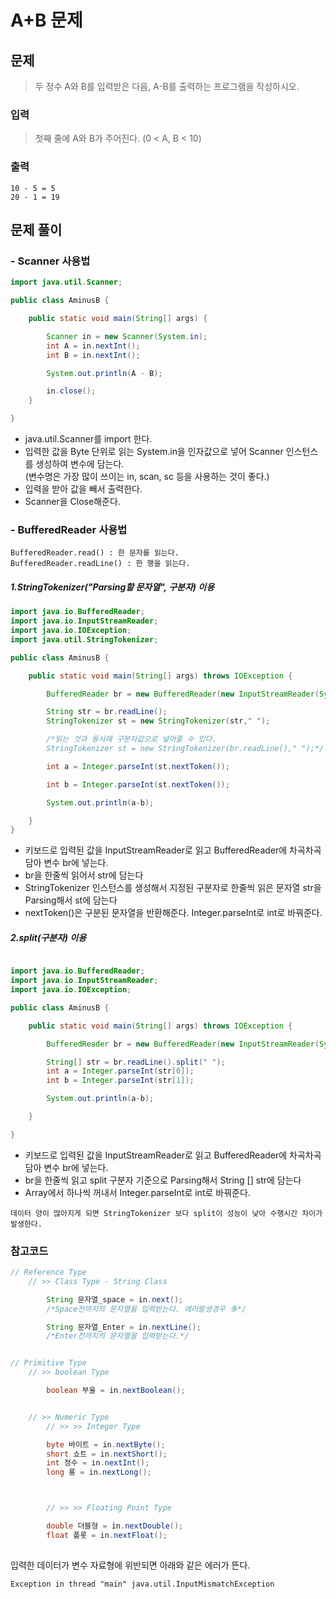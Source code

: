 # A+B 문제

## 문제

> 두 정수 A와 B를 입력받은 다음, A-B를 출력하는 프로그램을 작성하시오.

### 입력

> 첫째 줄에 A와 B가 주어진다. (0 < A, B < 10)

### 출력

```
10 - 5 = 5
20 - 1 = 19
```

## **문제 풀이**

### - Scanner 사용법

```java
import java.util.Scanner;

public class AminusB {

    public static void main(String[] args) {

        Scanner in = new Scanner(System.in);
        int A = in.nextInt();
        int B = in.nextInt();

        System.out.println(A - B);

        in.close();
    }

}
```

- java.util.Scanner를 import 한다.
- 입력한 값을 Byte 단위로 읽는 System.in을 인자값으로 넣어 Scanner 인스턴스를 생성하여
  변수에 담는다.  
  (변수명은 가장 많이 쓰이는 in, scan, sc 등을 사용하는 것이 좋다.)
- 입력을 받아 값을 빼서 출력한다.
- Scanner을 Close해준다.

### - BufferedReader 사용법

    BufferedReader.read() : 한 문자를 읽는다.
    BufferedReader.readLine() : 한 행을 읽는다.

##### 1.StringTokenizer("Parsing할 문자열", 구분자) 이용

```java
import java.io.BufferedReader;
import java.io.InputStreamReader;
import java.io.IOException;
import java.util.StringTokenizer;

public class AminusB {

	public static void main(String[] args) throws IOException {

		BufferedReader br = new BufferedReader(new InputStreamReader(System.in));

 		String str = br.readLine();
		StringTokenizer st = new StringTokenizer(str," ");

        /*읽는 것과 동시에 구분자값으로 넣어줄 수 있다.
        StringTokenizer st = new StringTokenizer(br.readLine()," ");*/

		int a = Integer.parseInt(st.nextToken());

		int b = Integer.parseInt(st.nextToken());

		System.out.println(a-b);

    }
}
```

- 키보드로 입력된 값을 InputStreamReader로 읽고 BufferedReader에 차곡차곡 담아 변수 br에 넣는다.
- br을 한줄씩 읽어서 str에 담는다
- StringTokenizer 인스턴스를 생성해서 지정된 구분자로 한줄씩 읽은 문자열 str을 Parsing해서 st에 담는다
- nextToken()은 구분된 문자열을 반환해준다. Integer.parseInt로 int로 바꿔준다.

##### 2.split(구분자) 이용

```java

import java.io.BufferedReader;
import java.io.InputStreamReader;
import java.io.IOException;

public class AminusB {

	public static void main(String[] args) throws IOException {

		BufferedReader br = new BufferedReader(new InputStreamReader(System.in));

		String[] str = br.readLine().split(" ");
		int a = Integer.parseInt(str[0]);
		int b = Integer.parseInt(str[1]);

		System.out.println(a-b);

	}

}
```

- 키보드로 입력된 값을 InputStreamReader로 읽고 BufferedReader에 차곡차곡 담아 변수 br에 넣는다.
- br을 한줄씩 읽고 split 구분자 기준으로 Parsing해서 String [] str에 담는다
- Array에서 하나씩 꺼내서 Integer.parseInt로 int로 바꿔준다.

`데이터 양이 많아지게 되면 StringTokenizer 보다 split이 성능이 낮아 수행시간 차이가 발생한다.`

### 참고코드

```java
// Reference Type
	// >> Class Type - String Class

		String 문자열_space = in.next();
        /*Space전까지의 문자열을 입력받는다. 에러발생경우 多*/

		String 문자열_Enter = in.nextLine();
		/*Enter전까지의 문자열을 입력받는다.*/


// Primitive Type
	// >> boolean Type

		boolean 부울 = in.nextBoolean();


	// >> Numeric Type
		// >> >> Integer Type

		byte 바이트 = in.nextByte();
		short 쇼트 = in.nextShort();
		int 정수 = in.nextInt();
		long 롱 = in.nextLong();



		// >> >> Floating Point Type

		double 더블형 = in.nextDouble();
		float 플롯 = in.nextFloat();
 
```

입력한 데이터가 변수 자료형에 위반되면 아래와 같은 에러가 뜬다.

`Exception in thread "main" java.util.InputMismatchException`
